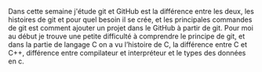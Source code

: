 Dans cette semaine j'étude git et GitHub est la différence entre les deux, les histoires de git et pour quel besoin il se crée, et les principales commandes de git est comment ajouter un projet dans le GitHub à partir de git. 
Pour moi au début je trouve une petite difficulté à comprendre le principe de git, et dans la partie de langage C on a vu l’histoire de C, la différence entre C et C++,
 différence entre compilateur et interpréteur et le types des données en c.
